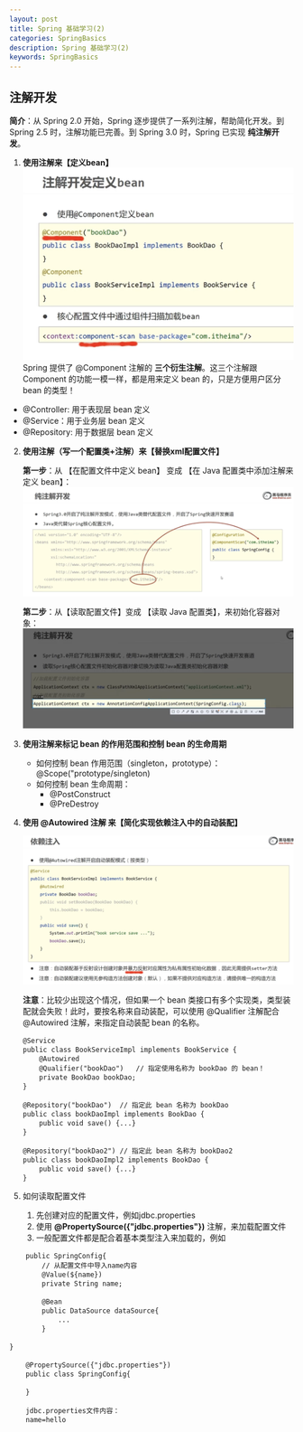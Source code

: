 ```yaml
---
layout: post
title: Spring 基础学习(2)
categories: SpringBasics
description: Spring 基础学习(2)
keywords: SpringBasics
---
```

## 注解开发

**简介**：从 Spring 2.0 开始，Spring 逐步提供了一系列注解，帮助简化开发。到 Spring 2.5 时，注解功能已完善。到 Spring 3.0 时，Spring 已实现 **纯注解开发**。

1. **使用注解来【定义bean】**
![](/assets/images/注解开发定义%20bean.png)
Spring 提供了 @Component 注解的 **三个衍生注解**。这三个注解跟 Component 的功能一模一样，都是用来定义 bean 的，只是方便用户区分 bean 的类型！
* @Controller: 用于表现层 bean 定义
* @Service：用于业务层 bean 定义
* @Repository: 用于数据层 bean 定义

2. **使用注解（写一个配置类+注解）来【替换xml配置文件】**

    **第一步**：从 【在配置文件中定义 bean】 变成 【在 Java 配置类中添加注解来定义 bean】：
    ![](/assets/images/纯注解开发.png)

    **第二步**：从【读取配置文件】变成 【读取 Java 配置类】，来初始化容器对象：
    ![](/assets/images/纯注解开发%202.png)

3. **使用注解来标记 bean 的作用范围和控制 bean 的生命周期**

    * 如何控制 bean 作用范围（singleton，prototype）：@Scope("prototype/singleton)
    * 如何控制 bean 生命周期：
        - @PostConstruct
        - @PreDestroy

4. **使用 @Autowired 注解 来【简化实现依赖注入中的自动装配】**

    ![](/assets/images/自动装配注解.png)

    **注意**：比较少出现这个情况，但如果一个 bean 类接口有多个实现类，类型装配就会失败！此时，要按名称来自动装配，可以使用 @Qualifier 注解配合@Autowired 注解，来指定自动装配 bean 的名称。

    ```
    @Service
    public class BookServiceImpl implements BookService {
        @Autowired
        @Qualifier("bookDao")   // 指定使用名称为 bookDao 的 bean！
        private BookDao bookDao;
    }

    @Repository("bookDao")  // 指定此 bean 名称为 bookDao
    public class bookDaoImpl implements BookDao {
        public void save() {...}
    }

    @Repository("bookDao2") // 指定此 bean 名称为 bookDao2
    public class bookDaoImpl2 implements BookDao {
        public void save() {...}
    }
    ```

5. 如何读取配置文件
    1. 先创建对应的配置文件，例如jdbc.properties
    2. 使用 **@PropertySource({"jdbc.properties"})** 注解，来加载配置文件
    3. 一般配置文件都是配合着基本类型注入来加载的，例如
```
    public SpringConfig{
        // 从配置文件中导入name内容
        @Value(${name})
        private String name;

        @Bean
        public DataSource dataSource{
            ...
        }

}

    @PropertySource({"jdbc.properties"})
    public class SpringConfig{

    }

    jdbc.properties文件内容：
    name=hello

```
